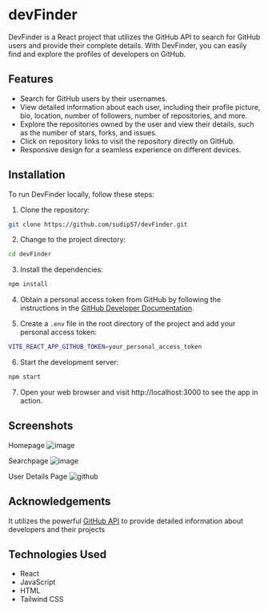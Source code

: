 # devFinder

DevFinder is a React project that utilizes the GitHub API to search for GitHub users and provide their complete details. With DevFinder, you can easily find and explore the profiles of developers on GitHub.

## Features

- Search for GitHub users by their usernames.
- View detailed information about each user, including their profile picture, bio, location, number of followers, number of repositories, and more.
- Explore the repositories owned by the user and view their details, such as the number of stars, forks, and issues.
- Click on repository links to visit the repository directly on GitHub.
- Responsive design for a seamless experience on different devices.


## Installation
To run DevFinder locally, follow these steps:

1. Clone the repository:
```bash
git clone https://github.com/sudip57/devFinder.git
```
2. Change to the project directory:
```bash
cd devFinder
```
3. Install the dependencies:
```bash
npm install
```
4. Obtain a personal access token from GitHub by following the instructions in the [GitHub Developer Documentation](https://docs.github.com/en/authentication/keeping-your-account-and-data-secure/managing-your-personal-access-tokens). 

5. Create a ```.env``` file in the root directory of the project and add your personal access token:
```bash
VITE_REACT_APP_GITHUB_TOKEN=your_personal_access_token
```
6. Start the development server:
```bash
npm start
```
7. Open your web browser and visit http://localhost:3000 to see the app in action.


## Screenshots
Homepage
![image](https://github.com/sudip57/To-Do-List/assets/79646606/327f5fb5-78ca-4207-b0ab-d34098c83812)

Searchpage
![image](https://github.com/sudip57/To-Do-List/assets/79646606/0f0b0a71-628c-4c0f-8188-95a362278e3c)

User Details Page
![github](https://github.com/sudip57/To-Do-List/assets/79646606/2f694471-c37b-436e-9e6e-7728599cfe74)


## Acknowledgements
It utilizes the powerful [GitHub API](https://api.github.com) to provide detailed information about developers and their projects



## Technologies Used

- React
- JavaScript
- HTML
- Tailwind CSS

